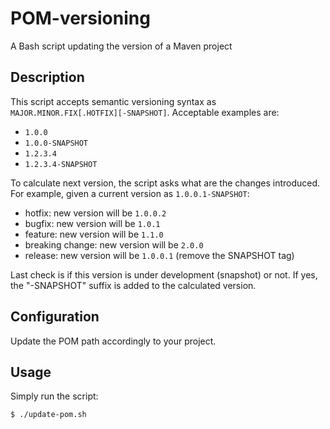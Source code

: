 # POM-versioning
A Bash script updating the version of a Maven project

## Description
This script accepts semantic versioning syntax as `MAJOR.MINOR.FIX[.HOTFIX][-SNAPSHOT]`. Acceptable examples are:
- `1.0.0`
- `1.0.0-SNAPSHOT`
- `1.2.3.4`
- `1.2.3.4-SNAPSHOT`

To calculate next version, the script asks what are the changes introduced. For example, given a current
version as `1.0.0.1-SNAPSHOT`:
- hotfix: new version will be `1.0.0.2`
- bugfix: new version will be `1.0.1`
- feature: new version will be `1.1.0`
- breaking change: new version will be `2.0.0`
- release: new version will be `1.0.0.1` (remove the SNAPSHOT tag)

Last check is if this version is under development (snapshot) or not. If yes, the "-SNAPSHOT" suffix is added
to the calculated version.

## Configuration
Update the POM path accordingly to your project.

## Usage
Simply run the script:
```bash
$ ./update-pom.sh

```